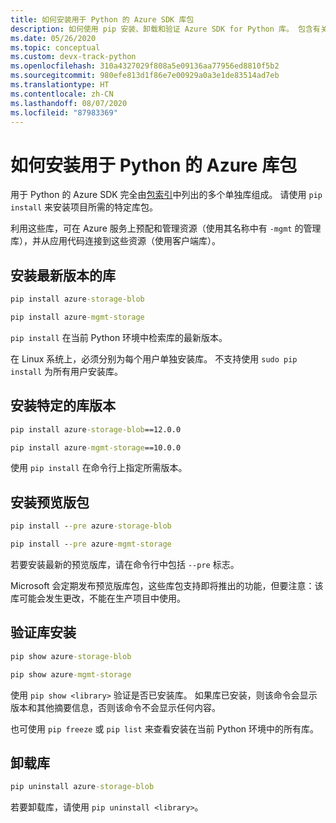 ```yaml
---
title: 如何安装用于 Python 的 Azure SDK 库包
description: 如何使用 pip 安装、卸载和验证 Azure SDK for Python 库。 包含有关安装特定版本和预览包的详细信息。
ms.date: 05/26/2020
ms.topic: conceptual
ms.custom: devx-track-python
ms.openlocfilehash: 310a4327029f808a5e09136aa77956ed8810f5b2
ms.sourcegitcommit: 980efe813d1f86e7e00929a0a3e1de83514ad7eb
ms.translationtype: HT
ms.contentlocale: zh-CN
ms.lasthandoff: 08/07/2020
ms.locfileid: "87983369"
---
```

# <a name="how-to-install-azure-library-packages-for-python"></a>如何安装用于 Python 的 Azure 库包

用于 Python 的 Azure SDK 完全由[包索引](azure-sdk-library-package-index.md)中列出的多个单独库组成。 请使用 `pip install` 来安装项目所需的特定库包。

利用这些库，可在 Azure 服务上预配和管理资源（使用其名称中有 `-mgmt` 的管理库），并从应用代码连接到这些资源（使用客户端库）。

## <a name="install-the-latest-version-of-a-library"></a>安装最新版本的库

```cmd
pip install azure-storage-blob
```

```cmd
pip install azure-mgmt-storage
```

`pip install` 在当前 Python 环境中检索库的最新版本。

在 Linux 系统上，必须分别为每个用户单独安装库。 不支持使用 `sudo pip install` 为所有用户安装库。

## <a name="install-specific-library-versions"></a>安装特定的库版本

```cmd
pip install azure-storage-blob==12.0.0
```

```cmd
pip install azure-mgmt-storage==10.0.0
```

使用 `pip install` 在命令行上指定所需版本。

## <a name="install-preview-packages"></a>安装预览版包

```cmd
pip install --pre azure-storage-blob
```

```cmd
pip install --pre azure-mgmt-storage
```

若要安装最新的预览版库，请在命令行中包括 `--pre` 标志。

Microsoft 会定期发布预览版库包，这些库包支持即将推出的功能，但要注意：该库可能会发生更改，不能在生产项目中使用。

## <a name="verify-a-library-installation"></a>验证库安装

```cmd
pip show azure-storage-blob
```

```cmd
pip show azure-mgmt-storage
```

使用 `pip show <library>` 验证是否已安装库。 如果库已安装，则该命令会显示版本和其他摘要信息，否则该命令不会显示任何内容。

也可使用 `pip freeze` 或 `pip list` 来查看安装在当前 Python 环境中的所有库。

## <a name="uninstall-a-library"></a>卸载库

```cmd
pip uninstall azure-storage-blob
```

若要卸载库，请使用 `pip uninstall <library>`。

